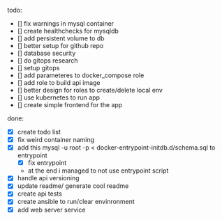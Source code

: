 todo:
- [] fix warnings in mysql container
- [] create healthchecks for mysqldb
- [] add persistent volume to db
- [] better setup for github repo
- [] database security
- [] do gitops research
- [] setup gitops
- [] add parameteres to docker_compose role
- [] add role to build api image
- [] better design for roles to create/delete local env
- [] use kubernetes to run app
- [] create simple frontend for the app

done:
- [x] create todo list
- [x] fix weird container naming
- [x] add this mysql -u root -p < docker-entrypoint-initdb.d/schema.sql to entrypoint
    - [x] fix entrypoint
    - at the end i managed to not use entrypoint script
- [x] handle api versioning
- [x] update readme/ generate cool readme
- [x] create api tests
- [x] create ansible to run/clear envinronment
- [x] add web server service